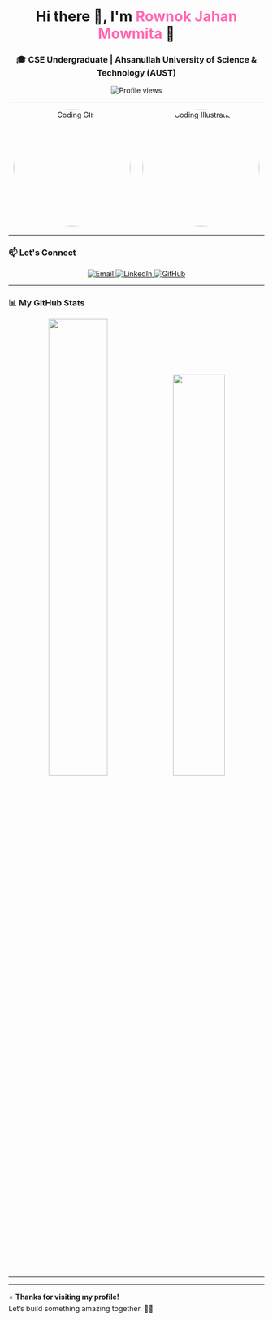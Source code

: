 <h1 align="center">Hi there 👋, I'm <span style="color:#ff69b4;">Rownok Jahan Mowmita</span> 🌸</h1>
<h3 align="center">🎓 CSE Undergraduate | Ahsanullah University of Science & Technology (AUST)</h3>

<p align="center">
  <img src="https://komarev.com/ghpvc/?username=rownokk&label=Profile%20views&color=ff69b4&style=flat" alt="Profile views" />
</p>

---

<p align="center">
  <img src="https://media0.giphy.com/media/hpXdHPfFI5wTABdDx9/giphy.gif?cid=6c09b952uy6vs0ckedhikzd024sdywl0q0p37qnenxn32b9p&ep=v1_internal_gif_by_id&rid=giphy.gif&ct=g" width="230" height="230" style="border-radius: 50%; margin: 0 10px;" alt="Coding GIF">
  <img src="https://img.freepik.com/premium-vector/girl-coding-with-laptop-illustration_418302-2384.jpg" width="230" height="230" style="border-radius: 50%; margin: 0 10px;" alt="Coding Illustration">
</p>

---
### 📫 Let's Connect
<p align="center">
  <a href="mailto:mowmita878@gmail.com">
    <img src="https://img.shields.io/badge/Email-D14836?style=for-the-badge&logo=gmail&logoColor=white" alt="Email"/>
  </a>
  <a href="https://linkedin.com/in/rownokk" target="_blank">
    <img src="https://img.shields.io/badge/LinkedIn-0077B5?style=for-the-badge&logo=linkedin&logoColor=white" alt="LinkedIn"/>
  </a>
  <a href="https://github.com/rownokk" target="_blank">
    <img src="https://img.shields.io/badge/GitHub-100000?style=for-the-badge&logo=github&logoColor=white" alt="GitHub"/>
  </a>
</p>

---

### 📊 My GitHub Stats
<p align="center">
  <img src="https://github-readme-stats.vercel.app/api?username=rownokk&show_icons=true&theme=tokyonight&hide_border=true&count_private=true" width="48%" />
  <img src="https://github-readme-stats.vercel.app/api/top-langs/?username=rownokk&layout=compact&theme=tokyonight&hide_border=true" width="45%" />
</p>

---




---

⭐️ **Thanks for visiting my profile!**  
Let’s build something amazing together. 🚀✨

